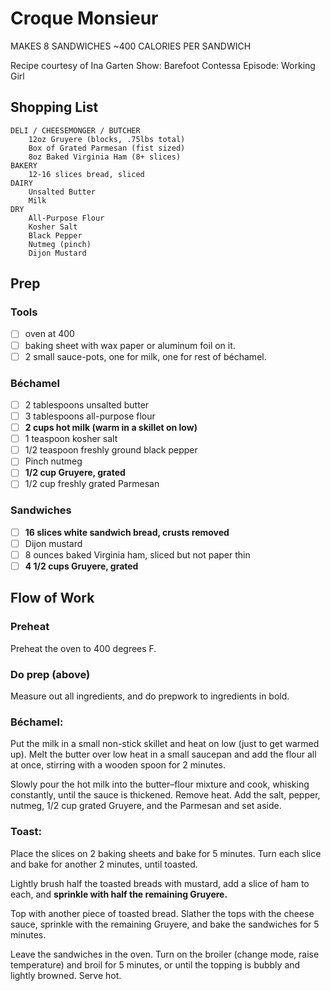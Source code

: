 # Croque Monsieur
MAKES 8 SANDWICHES
~400 CALORIES PER SANDWICH

Recipe courtesy of Ina Garten
Show: Barefoot Contessa
Episode: Working Girl

## Shopping List

	DELI / CHEESEMONGER / BUTCHER
		12oz Gruyere (blocks, .75lbs total)
		Box of Grated Parmesan (fist sized)
		8oz Baked Virginia Ham (8+ slices)
	BAKERY
		12-16 slices bread, sliced
	DAIRY
		Unsalted Butter
		Milk
	DRY	
		All-Purpose Flour
		Kosher Salt
		Black Pepper
		Nutmeg (pinch)
		Dijon Mustard

## Prep
### Tools

- [ ] oven at 400
- [ ] baking sheet with wax paper or aluminum foil on it.
- [ ] 2 small sauce-pots, one for milk, one for rest of béchamel.

### Béchamel

- [ ] 2 tablespoons unsalted butter
- [ ] 3 tablespoons all-purpose flour
- [ ] **2 cups hot milk (warm in a skillet on low)**
- [ ] 1 teaspoon kosher salt
- [ ] 1/2 teaspoon freshly ground black pepper
- [ ] Pinch nutmeg
- [ ] **1/2 cup Gruyere, grated**
- [ ] 1/2 cup freshly grated Parmesan

### Sandwiches

- [ ] **16 slices white sandwich bread, crusts removed**
- [ ] Dijon mustard
- [ ] 8 ounces baked Virginia ham, sliced but not paper thin
- [ ] **4 1/2 cups Gruyere, grated**

## Flow of Work
### Preheat
Preheat the oven to 400 degrees F.
### Do prep (above)
Measure out all ingredients, and do prepwork to ingredients in bold.
### Béchamel:
Put the milk in a small non-stick skillet and heat on low (just to get warmed up).
Melt the butter over low heat in a small saucepan and add the flour all at once, stirring with a wooden spoon for 2 minutes. 

Slowly pour the hot milk into the butter–flour mixture and cook, whisking constantly, until the sauce is thickened. Remove heat. Add the salt, pepper, nutmeg, 1/2 cup grated Gruyere, and the Parmesan and set aside.
### Toast:
Place the slices on 2 baking sheets and bake for 5 minutes. Turn each slice and bake for another 2 minutes, until toasted.

Lightly brush half the toasted breads with mustard, add a slice of ham to each, and **sprinkle with half the remaining Gruyere.**

Top with another piece of toasted bread. Slather the tops with the cheese sauce, sprinkle with the remaining Gruyere, and bake the sandwiches for 5 minutes. 

Leave the sandwiches in the oven. Turn on the broiler (change mode, raise temperature) and broil for 5 minutes, or until the topping is bubbly and lightly browned. Serve hot.